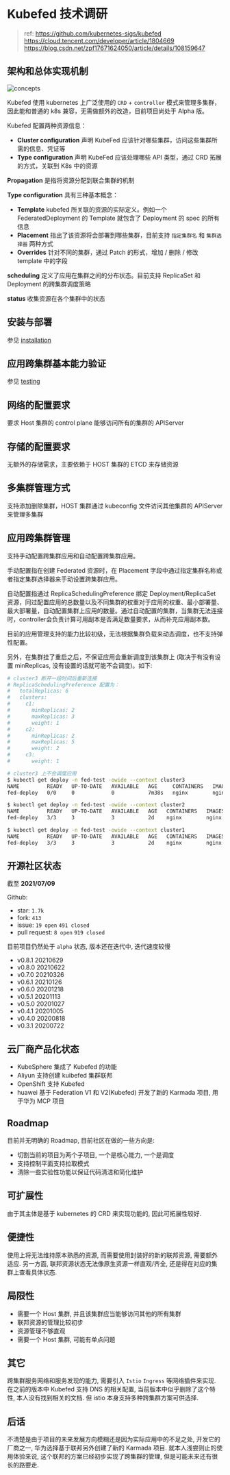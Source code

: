 # Kubefed 技术调研

> ref:
> https://github.com/kubernetes-sigs/kubefed
> https://cloud.tencent.com/developer/article/1804669
> https://blog.csdn.net/zpf17671624050/article/details/108159647

## 架构和总体实现机制

![concepts](../images/Kubefed-summary/concepts.png)

Kubefed 使用 kubernetes 上广泛使用的 `CRD` + `controller` 模式来管理多集群，因此能和普通的 k8s 兼容，无需做额外的改造，目前项目尚处于 Alpha 版。

Kubefed 配置两种资源信息：

* **Cluster configuration** 声明 KubeFed 应该针对哪些集群，访问这些集群所需的信息、凭证等
* **Type configuration** 声明 KubeFed 应该处理哪些 API 类型，通过 CRD 拓展的方式，关联到 K8s 中的资源

**Propagation** 是指将资源分配到联合集群的机制

**Type configuration** 具有三种基本概念：

* **Template** kubefed 所关联的资源的实际定义。例如一个 FederatedDeployment 的 Template 就包含了 Deployment 的 spec 的所有信息
* **Placement** 指出了该资源将会部署到哪些集群，目前支持 `指定集群名` 和 `集群选择器` 两种方式
* **Overrides** 针对不同的集群，通过 Patch 的形式，增加 / 删除 / 修改 template 中的字段

**scheduling** 定义了应用在集群之间的分布状态。目前支持 ReplicaSet 和 Deployment 的跨集群调度策略

**status** 收集资源在各个集群中的状态

## 安装与部署

参见 [installation](Test-Kubefed-with-Kind.md#installation)

## 应用跨集群基本能力验证

参见 [testing](Test-Kubefed-with-Kind.md#testing)

## 网络的配置要求

要求 Host 集群的 control plane 能够访问所有的集群的 APIServer

## 存储的配置要求

无额外的存储需求，主要依赖于 HOST 集群的 ETCD 来存储资源

## 多集群管理方式

支持添加删除集群，HOST 集群通过 kubeconfig 文件访问其他集群的 APIServer 来管理多集群

## 应用跨集群管理

支持手动配置跨集群应用和自动配置跨集群应用。

手动配置指在创建 Federated 资源时，在 Placement 字段中通过指定集群名称或者指定集群选择器来手动设置跨集群应用。

自动配置指通过 ReplicaSchedulingPreference 绑定 Deployment/ReplicaSet 资源，同过配置应用的总数量以及不同集群的权重对于应用的权重、最小部署量、最大部署量，自动配置集群上应用的数量。通过自动配置的集群，当集群无法连接时，controller会负责计算可用副本是否满足数量要求，从而补充应用副本数。

目前的应用管理支持的能力比较初级，无法根据集群负载来动态调度，也不支持弹性配置。

另外，在集群挂了重启之后，不保证应用会重新调度到该集群上 (取决于有没有设置 minReplicas, 没有设置的话就可能不会调度)。如下:

```BASH
# cluster3 断开一段时间后重新连接
# ReplicaSchedulingPreference 配置为：
#   totalReplicas: 6
#   clusters:
#     c1:
#       minReplicas: 2
#       maxReplicas: 3
#       weight: 1
#     c2:
#       minReplicas: 2
#       maxReplicas: 5
#       weight: 2
#     c3:
#       weight: 1

# cluster3 上不会调度应用
$ kubectl get deploy -n fed-test -owide --context cluster3
NAME         READY   UP-TO-DATE   AVAILABLE   AGE     CONTAINERS   IMAGES         SELECTOR
fed-deploy   0/0     0            0           7m38s   nginx        nginx:alpine   app=nginx

$ kubectl get deploy -n fed-test -owide --context cluster2
NAME         READY   UP-TO-DATE   AVAILABLE   AGE   CONTAINERS   IMAGES         SELECTOR
fed-deploy   3/3     3            3           2d    nginx        nginx:alpine   app=nginx

$ kubectl get deploy -n fed-test -owide --context cluster1
NAME         READY   UP-TO-DATE   AVAILABLE   AGE   CONTAINERS   IMAGES         SELECTOR
fed-deploy   3/3     3            3           2d    nginx        nginx:alpine   app=nginx
```

## 开源社区状态

截至 **2021/07/09**

Github: 
* star: `1.7k`
* fork: `413`
* issue: `19 open` `491 closed`
* pull request: `8 open` `919 closed`

目前项目仍然处于 `alpha` 状态, 版本还在迭代中, 迭代速度较慢

* v0.8.1 20210629
* v0.8.0 20210622
* v0.7.0 20210326
* v0.6.1 20210126
* v0.6.0 20201218
* v0.5.1 20201113
* v0.5.0 20201027
* v0.4.1 20201005
* v0.4.0 20200818
* v0.3.1 20200722

## 云厂商产品化状态

* KubeSphere 集成了 Kubefed 的功能
* Aliyun 支持创建 kuibefed 集群联邦
* OpenShift 支持 Kubefed
* huawei 基于 Federation V1 和 V2(Kubefed) 开发了新的 Karmada 项目, 用于华为 MCP 项目

## Roadmap

目前并无明确的 Roadmap, 目前社区在做的一些方向是:

* 切割当前的项目为两个子项目, 一个是核心能力, 一个是调度
* 支持控制平面支持拉取模式
* 清除一些实验性功能以保证代码清洁和简化维护

## 可扩展性

由于其主体是基于 kubernetes 的 CRD 来实现功能的, 因此可拓展性较好.

## 便捷性

使用上将无法维持原本熟悉的资源, 而需要使用封装好的新的联邦资源, 需要额外适应. 另一方面, 联邦资源状态无法像原生资源一样直观/齐全, 还是得在对应的集群上查看具体状态.

## 局限性

* 需要一个 Host 集群, 并且该集群应当能够访问其他的所有集群
* 联邦资源的管理比较初步
* 资源管理不够直观
* 需要一个 Host 集群, 可能有单点问题

## 其它

跨集群服务网络和服务发现的能力, 需要引入 `Istio`  `Ingress` 等网络插件来实现. 在之前的版本中 Kubefed 支持 DNS 的相关配置, 当前版本中似乎删除了这个特性, 本人没有找到相关的文档. 但 istio 本身支持多种跨集群方案可供选择.

## 后话

不清楚是由于项目的未来发展方向模糊还是因为实际应用中的不足之处, 开发它的厂商之一, 华为选择基于联邦另外创建了新的 Karmada 项目. 就本人浅尝则止的使用体验来说, 这个联邦的方案已经初步实现了跨集群的管理, 但是可能未来还有很长的路要走.
